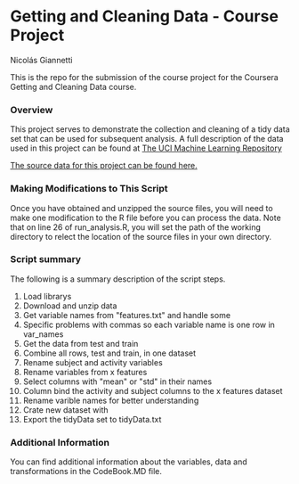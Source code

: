# Getting and Cleaning Data - Course Project

Nicolás Giannetti

This is the repo for the submission of the course project for the Coursera Getting and Cleaning Data course.

### Overview
This project serves to demonstrate the collection and cleaning of a tidy data set that can be used for subsequent
analysis. A full description of the data used in this project can be found at [The UCI Machine Learning Repository](http://archive.ics.uci.edu/ml/datasets/Human+Activity+Recognition+Using+Smartphones)

[The source data for this project can be found here.](https://d396qusza40orc.cloudfront.net/getdata%2Fprojectfiles%2FUCI%20HAR%20Dataset.zip)

### Making Modifications to This Script
Once you have obtained and unzipped the source files, you will need to make one modification to the R file before you can process the data.
Note that on line 26 of run_analysis.R, you will set the path of the working directory to relect the location of the source files
in your own directory.

### Script summary
The following is a summary description of the script steps.

1. Load librarys
2. Download and unzip data
3. Get variable names from "features.txt" and handle some
4. Specific problems with commas so each variable name is one row in var_names
5. Get the data from test and train
6. Combine all rows, test and train, in one dataset
7. Rename subject and activity variables
8. Rename variables from x features
9. Select columns with "mean" or "std" in their names
10. Column bind the activity and subject columns to the x features dataset
11. Rename varible names for better understanding
12. Crate new dataset with 
13. Export the tidyData set to tidyData.txt 


### Additional Information
You can find additional information about the variables, data and transformations in the CodeBook.MD file.
